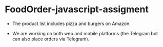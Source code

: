 # FoodOrder-javascript-assigment

+ The product list includes pizza and burgers on Amazon.

+ We are working on both web and mobile platforms (the Telegram bot can also place orders via Telegram).

